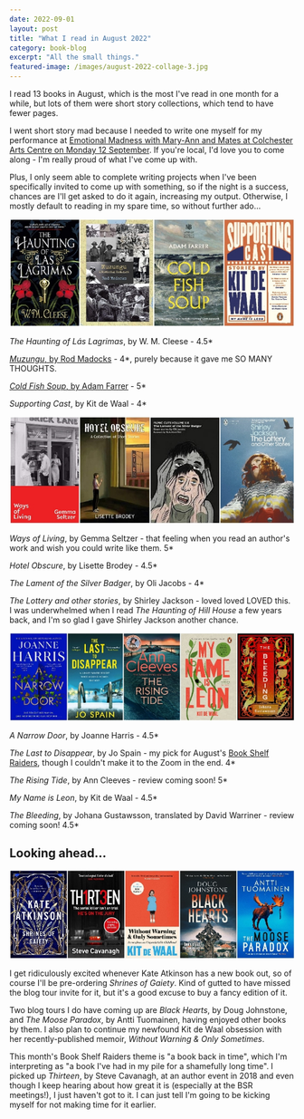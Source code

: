 ```yaml
---
date: 2022-09-01
layout: post
title: "What I read in August 2022"
category: book-blog
excerpt: "All the small things."
featured-image: /images/august-2022-collage-3.jpg
---
```


I read 13 books in August, which is the most I've read in one month for a while, but lots of them were short story collections, which tend to have fewer pages.

I went short story mad because I needed to write one myself for my performance at [Emotional Madness with Mary-Ann and Mates at Colchester Arts Centre on Monday 12 September](https://www.colchesterartscentre.com/events/performance/emotional-madness-with-maryann-mates/). If you're local, I'd love you to come along - I'm really proud of what I've come up with.

Plus, I only seem able to complete writing projects when I've been specifically invited to come up with something, so if the night is a success, chances are I'll get asked to do it again, increasing my output. Otherwise, I mostly default to reading in my spare time, so without further ado...

![The Haunting of Lás Lagrimas, Muzungu, Cold Fish Soup, Supporting Cast](/images/august-2022-collage-1.jpg)

<cite>The Haunting of Lás Lagrimas</cite>, by W. M. Cleese - 4.5*

[<cite>Muzungu</cite>, by Rod Madocks](/blog-tour-muzungu/) - 4*, purely because it gave me SO MANY THOUGHTS.

[<cite>Cold Fish Soup</cite>, by Adam Farrer](/blog-tour-cold-fish-soup/) - 5*

<cite>Supporting Cast</cite>, by Kit de Waal - 4*

![Ways of Living, Hotel Obscure, The Lament of the Silver Badger, The Lottery and other stories](/images/august-2022-collage-2.jpg)

<cite>Ways of Living</cite>, by Gemma Seltzer - that feeling when you read an author's work and wish you could write like them. 5*

<cite>Hotel Obscure</cite>, by Lisette Brodey - 4.5*

<cite>The Lament of the Silver Badger</cite>, by Oli Jacobs - 4*

<cite>The Lottery and other stories</cite>, by Shirley Jackson - loved loved LOVED this. I was underwhelmed when I read <cite>The Haunting of Hill House</cite> a few years back, and I'm so glad I gave Shirley Jackson another chance.

![A Narrow Door, The Last to Disappear, The Rising Tide, My Name is Leon, The Bleeding](/images/august-2022-collage-3.jpg)

<cite>A Narrow Door</cite>, by Joanne Harris - 4.5*

<cite>The Last to Disappear</cite>, by Jo Spain - my pick for August's [Book Shelf Raiders](https://www.instagram.com/bookshelfraiders/), though I couldn't make it to the Zoom in the end. 4*

<cite>The Rising Tide</cite>, by Ann Cleeves - review coming soon! 5*

<cite>My Name is Leon</cite>, by Kit de Waal - 4.5*

<cite>The Bleeding</cite>, by Johana Gustawsson, translated by David Warriner - review coming soon! 4.5*

## Looking ahead...

![Shrines of Gaiety, Thirteen, Without Warning & Only Sometimes, Black Hearts, The Moose Paradox](/images/august-2022-collage-4.jpg)

I get ridiculously excited whenever Kate Atkinson has a new book out, so of course I'll be pre-ordering <cite>Shrines of Gaiety</cite>. Kind of gutted to have missed the blog tour invite for it, but it's a good excuse to buy a fancy edition of it.

Two blog tours I do have coming up are <cite>Black Hearts</cite>, by Doug Johnstone, and <cite>The Moose Paradox</cite>, by Antti Tuomainen, having enjoyed other books by them. I also plan to continue my newfound Kit de Waal obsession with her recently-published memoir, <cite>Without Warning & Only Sometimes</cite>.

This month's Book Shelf Raiders theme is "a book back in time", which I'm interpreting as "a book I've had in my pile for a shamefully long time". I picked up <cite>Thirteen</cite>, by Steve Cavanagh, at an author event in 2018 and even though I keep hearing about how great it is (especially at the BSR meetings!), I just haven't got to it. I can just tell I'm going to be kicking myself for not making time for it earlier.
